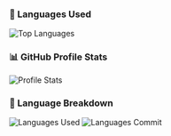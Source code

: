 ### 🚀 Languages Used

![Top Languages](https://github-readme-stats.vercel.app/api/top-langs/?username=gawrawat&layout=compact&theme=radical)

### 📊 GitHub Profile Stats
![Profile Stats](https://github-profile-summary-cards.vercel.app/api/cards/profile-details?username=gawrawat&theme=radical)

### 📌 Language Breakdown
![Languages Used](https://github-profile-summary-cards.vercel.app/api/cards/repos-per-language?username=gawrawat&theme=radical)
![Languages Commit](https://github-profile-summary-cards.vercel.app/api/cards/most-commit-language?username=gawrawat&theme=radical)

